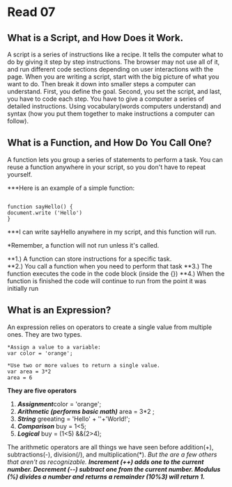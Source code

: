 # Read 07

## What is a Script, and How Does it Work.

A script is a series of instructions like a recipe. It tells the computer what to do by giving it step by step instructions. The browser may not use all of it, and run different code sections depending on user interactions with the page.  When you are writing a script, start with the big picture of what you want to do. Then break it down into smaller steps a computer can understand. First, you define the goal. Second, you set the script, and last, you have to code each step. 
You have to give a computer a series of detailed instructions. Using vocabulary(words computers understand) and syntax (how you put them together to make instructions a computer can follow). 

## What is a Function, and How Do You Call One? 

A function lets you group a series of statements to perform a task.  You can reuse a function anywhere in your script, so you don't have to repeat yourself. 

***Here is an example of a simple function: 
~~~

function sayHello() { 
document.write ('Hello') 
} 
~~~
***I can write sayHello anywhere in my script, and this function will run. 

*Remember, a function will not run unless it's called.   

**1.) A function can store instructions for a specific task.   
**2.) You call a function when you need to perform that task 
**3.) The function executes the code in the code block (inside the {}) 
**4.) When the function is finished the code will continue to run from the point it was initially run 

## What is an Expression? 

An expression relies on operators to create a single value from multiple ones.  They are two types. 
~~~
*Assign a value to a variable: 
var color = 'orange'; 

*Use two or more values to return a single value. 
var area = 3*2
area = 6  
~~~

**They are five operators**  
1. ***Assignment***color = 'orange'; 
2. ***Arithmetic (performs basic math)***  area = 3*2 ;
3. ***String***  greeating = 'Hello' + ''+'World!';
4. ***Comparison*** buy = 1<5; 
5. ***Logical*** buy = (1<5) &&(2>4);

The arithmetic operators are all things we have seen before addition(+), subtractions(-), division(/), and multiplication(*).  *But the are a few others that aren't as recognizable.*  ***Increment (++) adds one to the current number. Decrement (--) subtract one from the current number. Modulus (%) divides a number and returns a remainder (10%3) will return 1.*** 
